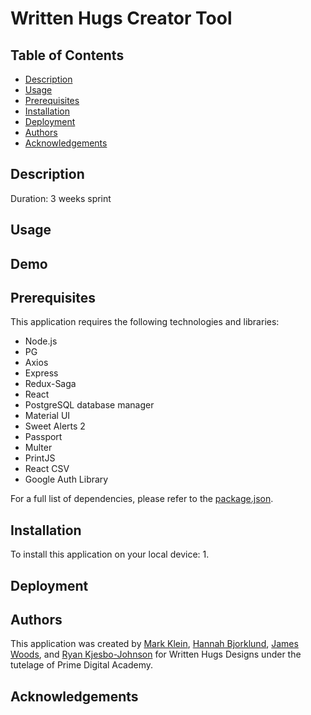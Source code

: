 # Written Hugs Creator Tool

## Table of Contents
- [Description](#description)
- [Usage](#usage)
- [Prerequisites](#prerequisites)
- [Installation](#installation)
- [Deployment](#deployment)
- [Authors](#authors)
- [Acknowledgements](#acknowledgements)
  
## Description
Duration:  3 weeks sprint



## Usage

## Demo

## Prerequisites
This application requires the following technologies and libraries:
* Node.js
* PG
* Axios
* Express
* Redux-Saga
* React
* PostgreSQL database manager
* Material UI
* Sweet Alerts 2
* Passport
* Multer
* PrintJS
* React CSV
* Google Auth Library

For a full list of dependencies, please refer to the [package.json](package.json).

## Installation
To install this application on your local device:
1. 

## Deployment

## Authors
This application was created by [Mark Klein](https://github.com/kleincentral), [Hannah Bjorklund](https://github.com/hannahbjorklund), [James Woods](https://github.com/jamesdtwoods), and [Ryan Kjesbo-Johnson](https://github.com/RyanKjesboJohnson) for Written Hugs Designs under the tutelage of Prime Digital Academy.

## Acknowledgements
